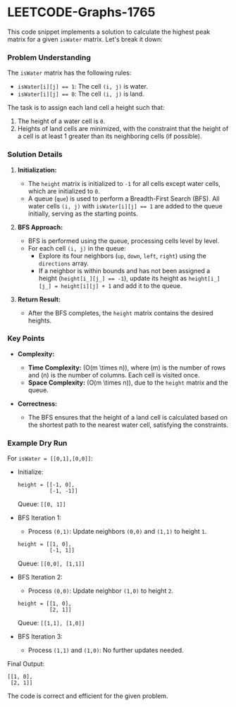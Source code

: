 # LEETCODE-Graphs-1765
This code snippet implements a solution to calculate the highest peak matrix for a given `isWater` matrix. Let's break it down:

### **Problem Understanding**
The `isWater` matrix has the following rules:
- `isWater[i][j] == 1`: The cell `(i, j)` is water.
- `isWater[i][j] == 0`: The cell `(i, j)` is land.

The task is to assign each land cell a height such that:
1. The height of a water cell is `0`.
2. Heights of land cells are minimized, with the constraint that the height of a cell is at least 1 greater than its neighboring cells (if possible).

### **Solution Details**
1. **Initialization:**
   - The `height` matrix is initialized to `-1` for all cells except water cells, which are initialized to `0`.
   - A queue (`que`) is used to perform a Breadth-First Search (BFS). All water cells `(i, j)` with `isWater[i][j] == 1` are added to the queue initially, serving as the starting points.

2. **BFS Approach:**
   - BFS is performed using the queue, processing cells level by level.
   - For each cell `(i, j)` in the queue:
     - Explore its four neighbors (`up`, `down`, `left`, `right`) using the `directions` array.
     - If a neighbor is within bounds and has not been assigned a height (`height[i_][j_] == -1`), update its height as `height[i_][j_] = height[i][j] + 1` and add it to the queue.

3. **Return Result:**
   - After the BFS completes, the `height` matrix contains the desired heights.

### **Key Points**
- **Complexity:**
  - **Time Complexity:** \(O(m \times n)\), where \(m\) is the number of rows and \(n\) is the number of columns. Each cell is visited once.
  - **Space Complexity:** \(O(m \times n)\), due to the `height` matrix and the queue.
  
- **Correctness:**
  - The BFS ensures that the height of a land cell is calculated based on the shortest path to the nearest water cell, satisfying the constraints.

### **Example Dry Run**
For `isWater = [[0,1],[0,0]]`:
- Initialize:
  ```
  height = [[-1, 0],
            [-1, -1]]
  ```
  Queue: `[[0, 1]]`

- BFS Iteration 1:
  - Process `(0,1)`: Update neighbors `(0,0)` and `(1,1)` to height `1`.
  ```
  height = [[1, 0],
            [-1, 1]]
  ```
  Queue: `[[0,0], [1,1]]`

- BFS Iteration 2:
  - Process `(0,0)`: Update neighbor `(1,0)` to height `2`.
  ```
  height = [[1, 0],
            [2, 1]]
  ```
  Queue: `[[1,1], [1,0]]`

- BFS Iteration 3:
  - Process `(1,1)` and `(1,0)`: No further updates needed.

Final Output:
```
[[1, 0],
 [2, 1]]
```

The code is correct and efficient for the given problem.

